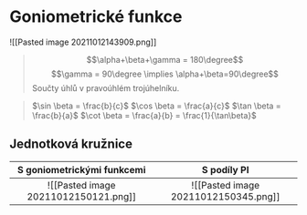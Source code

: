 # Goniometrické funkce
![[Pasted image 20211012143909.png]]
> $$\alpha+\beta+\gamma = 180\degree$$
$$\gamma = 90\degree \implies \alpha+\beta=90\degree$$
>Součty úhlů v pravoúhlém trojúhelníku.

>$\sin \beta = \frac{b}{c}$
>$\cos \beta = \frac{a}{c}$
>$\tan \beta = \frac{b}{a}$
>$\cot \beta = \frac{a}{b} = \frac{1}{\tan\beta}$

## Jednotková kružnice

|S goniometrickými funkcemi| S podíly PI|
|:--:|:--:|
|![[Pasted image 20211012150121.png]]|![[Pasted image 20211012150345.png]]|
